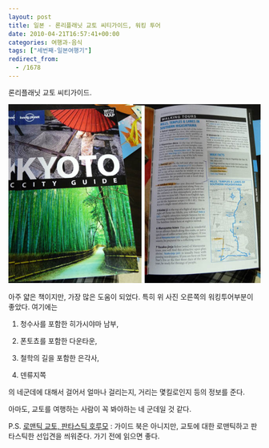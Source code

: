 ```yaml
---
layout: post
title: 일본 - 론리플래닛 교토 씨티가이드, 워킹 투어
date: 2010-04-21T16:57:41+00:00
categories: 여행과-음식
tags: ["세번째-일본여행기"]
redirect_from:
  - /1678
---
```


론리플래닛 교토 씨티가이드.

![ ](/assets/media/uploads_1_cfile21.uf.1356BA244BC2E5E84D4E00.jpg)

아주 얇은 책이지만, 가장 많은 도움이 되었다. 특히 위 사진 오른쪽의 워킹투어부분이 좋았다. 여기에는

1. 청수사를 포함한 히가시야마 남부,

2. 폰토쵸를 포함한 다운타운,

3. 철학의 길을 포함한 은각사,

4. 덴류지쪽

의 네군데에 대해서 걸어서 얼마나 걸리는지, 거리는 몇킬로인지 등의 정보를 준다.

아마도, 교토를 여행하는 사람이 꼭 봐야하는 네 군데일 것 같다.

P.S. <a href="http://www.aladdin.co.kr/shop/wproduct.aspx?ISBN=8901092344&amp;ttbkey=ttbjinto1216001&amp;COPYPaper=1">로맨틱 교토, 판타스틱 호루모</a> : 가이드 북은 아니지만, 교토에 대한 로맨틱하고 판타스틱한 선입견을 씌워준다. 가기 전에 읽으면 좋다.


<div id=comments>
</div>
